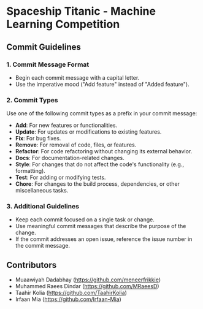 # Spaceship Titanic - Machine Learning Competition 

## Commit Guidelines

### 1. Commit Message Format

- Begin each commit message with a capital letter.
- Use the imperative mood ("Add feature" instead of "Added feature").


### 2. Commit Types

Use one of the following commit types as a prefix in your commit message:

- **Add**: For new features or functionalities.
- **Update**: For updates or modifications to existing features.
- **Fix**: For bug fixes.
- **Remove**: For removal of code, files, or features.
- **Refactor**: For code refactoring without changing its external behavior.
- **Docs**: For documentation-related changes.
- **Style**: For changes that do not affect the code's functionality (e.g., formatting).
- **Test**: For adding or modifying tests.
- **Chore**: For changes to the build process, dependencies, or other miscellaneous tasks.

### 3. Additional Guidelines

- Keep each commit focused on a single task or change.
- Use meaningful commit messages that describe the purpose of the change.
- If the commit addresses an open issue, reference the issue number in the commit message.


## Contributors

- Muaawiyah Dadabhay (https://github.com/meneerfrikkie)
- Muhammed Raees Dindar (https://github.com/MRaeesD)
- Taahir Kolia (https://github.com/TaahirKolia)
- Irfaan Mia (https://github.com/Irfaan-Mia)


